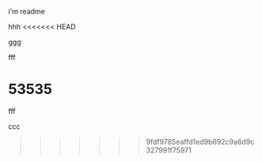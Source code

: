 i'm readme

hhh
<<<<<<< HEAD

ggg

fff

53535
=======
fff

ccc
>>>>>>> 9fdf9785eaffd1ed9b692c9a6d9c327991f75971

